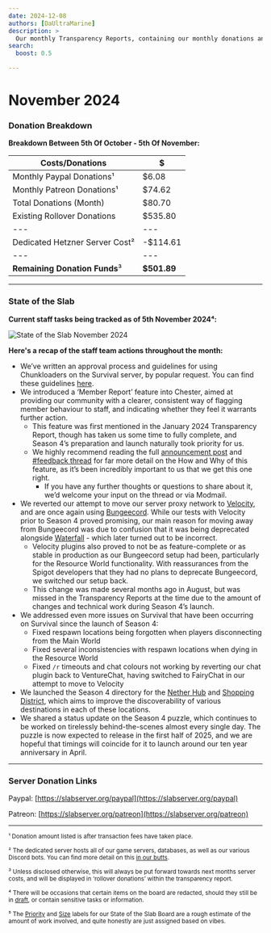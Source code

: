 ```yaml
---
date: 2024-12-08
authors: [DaUltraMarine]
description: >
  Our monthly Transparency Reports, containing our monthly donations and summarising the progress our staff team has made recently.
search:
  boost: 0.5

---
```


# November 2024

### Donation Breakdown
**Breakdown Between 5th Of October - 5th Of November:**

<!-- more -->

Costs/Donations |      $
---|---
Monthly Paypal Donations¹| $6.08
Monthly Patreon Donations¹| $74.62
Total Donations (Month)| $80.70
Existing Rollover Donations| $535.80
---|---
Dedicated Hetzner Server Cost² | -$114.61
---|---
**Remaining Donation Funds**³   |  **$501.89**

---

### State of the Slab

**Current staff tasks being tracked as of 5th November 2024⁴:**

![State of the Slab November 2024](./../../../assets/images/kanban/2024/October.png "State of the Slab November 2024")

**Here's a recap of the staff team actions throughout the month:**

- We’ve written an approval process and guidelines for using Chunkloaders on the Survival server, by popular request. You can find these guidelines [here](https://discord.com/channels/146701388234227712/146702455487463424/1294198592352817184).
- We introduced a ‘Member Report’ feature into Chester, aimed at providing our community with a clearer, consistent way of flagging member behaviour to staff, and indicating whether they feel it warrants further action.
    - This feature was first mentioned in the January 2024 Transparency Report, though has taken us some time to fully complete, and Season 4’s preparation and launch naturally took priority for us.
    - We highly recommend reading the full [announcement post](https://discord.com/channels/146701388234227712/146702455487463424/1294733545108930611) and [#feedback thread](https://discord.com/channels/146701388234227712/1294712190238068806) for far more detail on the How and Why of this feature, as it’s been incredibly important to us that we get this one right.
      - If you have any further thoughts or questions to share about it, we’d welcome your input on the thread or via Modmail.
- We reverted our attempt to move our server proxy network to [Velocity](https://papermc.io/software/velocity), and are once again using [Bungeecord](https://github.com/SpigotMC/BungeeCord). While our tests with Velocity prior to Season 4 proved promising, our main reason for moving away from Bungeecord was due to confusion that it was being deprecated alongside [Waterfall](https://papermc.io/software/waterfall) - which later turned out to be incorrect.
    - Velocity plugins also proved to not be as feature-complete or as stable in production as our Bungeecord setup had been, particularly for the Resource World functionality. With reassurances from the Spigot developers that they had no plans to deprecate Bungeecord, we switched our setup back.
    - This change was made several months ago in August, but was missed in the Transparency Reports at the time due to the amount of changes and technical work during Season 4’s launch.
- We addressed even more issues on Survival that have been occurring on Survival since the launch of Season 4:
    - Fixed respawn locations being forgotten when players disconnecting from the Main World
    - Fixed several inconsistencies with respawn locations when dying in the Resource World
    - Fixed `/r` timeouts and chat colours not working by reverting our chat plugin back to VentureChat, having switched to FairyChat in our attempt to move to Velocity
- We launched the Season 4 directory for the [Nether Hub](https://slabserver.org/hub) and [Shopping District](https://slabserver.org/shops), which aims to improve the discoverability of various destinations in each of these locations.
- We shared a status update on the Season 4 puzzle, which continues to be worked on tirelessly behind-the-scenes almost every single day. The puzzle is now expected to release in the first half of 2025, and we are hopeful that timings will coincide for it to launch around our ten year anniversary in April.

---

### Server Donation Links
Paypal: [https://slabserver.org/paypal](https://slabserver.org/paypal)

Patreon: [https://slabserver.org/patreon](https://slabserver.org/patreon)

---

<sup>¹ Donation amount listed is after transaction fees have taken place.</sup>

<sup>² The dedicated server hosts all of our game servers, databases, as well as our various Discord bots. You can find more detail on this [in our butts](../../../butts/minecraft/server-architecture.md).</sup>

<sup>³ Unless disclosed otherwise, this will always be put forward towards next months server costs, and will be displayed in ‘rollover donations’ within the transparency report.</sup>

<sup>⁴ There will be occasions that certain items on the board are redacted, should they still be in [draft](https://docs.github.com/en/issues/planning-and-tracking-with-projects/managing-items-in-your-project/adding-items-to-your-project#creating-draft-issues), or contain sensitive tasks or information.</sup>

<sup>⁵ The [Priority](../../../assets/images/kanban/Priority.png) and [Size](../../../assets/images/kanban/Size.png) labels for our State of the Slab Board are a rough estimate of the amount of work involved, and quite honestly are just assigned based on vibes.</sup>